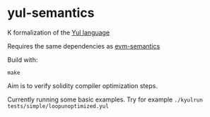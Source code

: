 # yul-semantics

K formalization of the [Yul language](https://solidity.readthedocs.io/en/v0.5.11/yul.html)

Requires the same dependencies as [evm-semantics](https://github.com/kframework/evm-semantics#system-dependencies)

Build with:

```
make
```

Aim is to verify solidity compiler optimization steps.

Currently running some basic examples. Try for example `./kyulrun tests/simple/loopunoptimized.yul`

